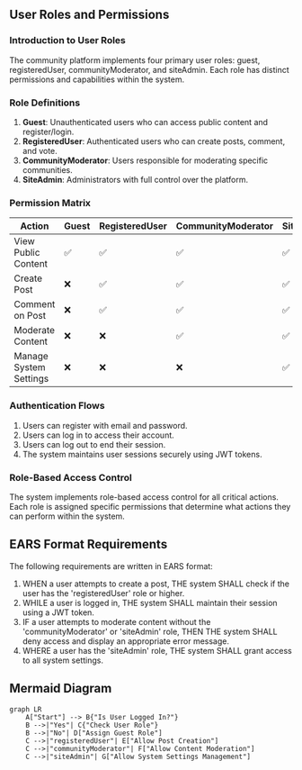 ## User Roles and Permissions

### Introduction to User Roles
The community platform implements four primary user roles: guest, registeredUser, communityModerator, and siteAdmin. Each role has distinct permissions and capabilities within the system.

### Role Definitions
1. **Guest**: Unauthenticated users who can access public content and register/login.
2. **RegisteredUser**: Authenticated users who can create posts, comment, and vote.
3. **CommunityModerator**: Users responsible for moderating specific communities.
4. **SiteAdmin**: Administrators with full control over the platform.

### Permission Matrix
| Action | Guest | RegisteredUser | CommunityModerator | SiteAdmin |
|--------|-------|----------------|--------------------|-----------|
| View Public Content | ✅ | ✅ | ✅ | ✅ |
| Create Post | ❌ | ✅ | ✅ | ✅ |
| Comment on Post | ❌ | ✅ | ✅ | ✅ |
| Moderate Content | ❌ | ❌ | ✅ | ✅ |
| Manage System Settings | ❌ | ❌ | ❌ | ✅ |

### Authentication Flows
1. Users can register with email and password.
2. Users can log in to access their account.
3. Users can log out to end their session.
4. The system maintains user sessions securely using JWT tokens.

### Role-Based Access Control
The system implements role-based access control for all critical actions. Each role is assigned specific permissions that determine what actions they can perform within the system.

## EARS Format Requirements
The following requirements are written in EARS format:

1. WHEN a user attempts to create a post, THE system SHALL check if the user has the 'registeredUser' role or higher.
2. WHILE a user is logged in, THE system SHALL maintain their session using a JWT token.
3. IF a user attempts to moderate content without the 'communityModerator' or 'siteAdmin' role, THEN THE system SHALL deny access and display an appropriate error message.
4. WHERE a user has the 'siteAdmin' role, THE system SHALL grant access to all system settings.

## Mermaid Diagram
```mermaid
graph LR
    A["Start"] --> B{"Is User Logged In?"}
    B -->|"Yes"| C{"Check User Role"}
    B -->|"No"| D["Assign Guest Role"]
    C -->|"registeredUser"| E["Allow Post Creation"]
    C -->|"communityModerator"| F["Allow Content Moderation"]
    C -->|"siteAdmin"| G["Allow System Settings Management"]
```